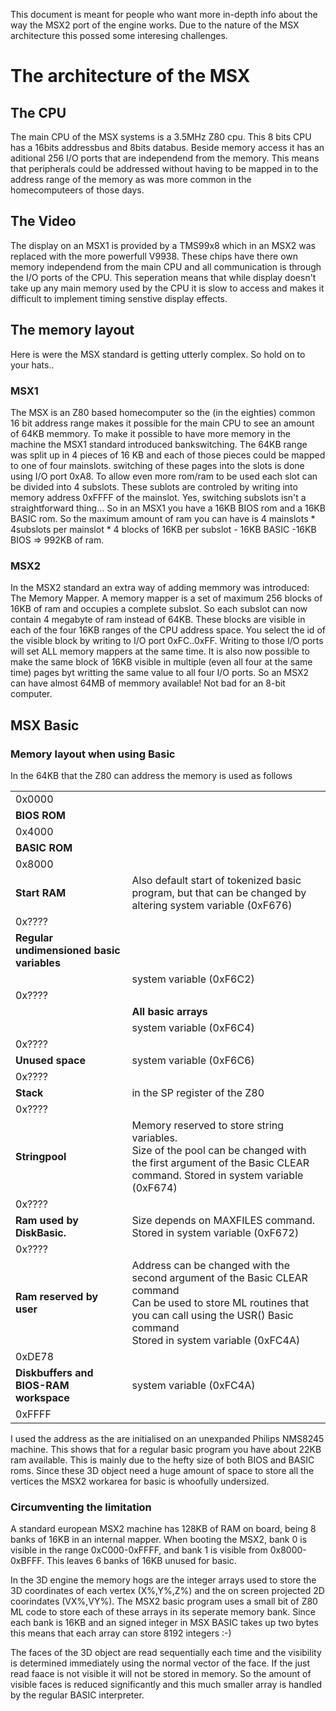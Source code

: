 This document is meant for people who want more in-depth info about the way the MSX2 port of the engine works. Due to the nature of the MSX architecture this possed some interesing challenges.

# The architecture of the MSX
## The CPU
The main CPU of the MSX systems is a 3.5MHz Z80 cpu. This 8 bits CPU has a 16bits addressbus and 8bits databus. Beside memory access it has an aditional 256 I/O ports that are independend from the memory. This means that peripherals could be addressed without having to be mapped in to the address range of the memory as was more common in the homecomputeers of those days.

## The Video
The display on an MSX1 is provided by a TMS99x8 which in an MSX2 was replaced with the more powerfull V9938. These chips have there own memory independend from the main CPU and all communication is through the I/O ports of the CPU. This seperation means that while display doesn't take up any main memory used by the CPU it is slow to access and makes it difficult to implement timing senstive display effects.

## The memory layout
Here is were the MSX standard is getting utterly complex. So hold on to your hats..
### MSX1
The MSX is an Z80 based homecomputer so the (in the eighties) common 16 bit address range makes it possible for the main CPU to see an amount of 64KB memmory.
To make it possible to have more memory in the machine the MSX1 standard introduced bankswitching. The 64KB range was split up in 4 pieces of 16 KB and each of those pieces could be mapped to one of four mainslots. switching of these pages into the slots is done using I/O port 0xA8. To allow even more rom/ram to be used each slot can be divided into 4 subslots. These sublots are controled by writing into memory address 0xFFFF of the mainslot. Yes, switching subslots isn't a straightforward thing...
So in an MSX1 you have a 16KB BIOS rom and a 16KB BASIC rom. So the maximum amount of ram you can have is 4 mainslots * 4subslots per mainslot * 4 blocks of 16KB per subslot - 16KB BASIC -16KB BIOS => 992KB of ram.
### MSX2
In the MSX2 standard an extra way of adding memmory was introduced: The Memory Mapper.
A memory mapper is a set of maximum 256 blocks of 16KB of ram and occupies a complete subslot. So each subslot can now contain 4 megabyte of ram instead of 64KB. These blocks are visible in each of the four 16KB ranges of the CPU address space. You select the id  of the visible block by writing to I/O port 0xFC..0xFF. Writing to those I/O ports will set ALL memory mappers at the same time.
It is also now possible to make the same block of 16KB visible in multiple (even all four at the same time) pages byt writting the same value to all four I/O ports. So an MSX2 can have almost 64MB of memmory available! Not bad for an 8-bit computer.

## MSX Basic
### Memory layout when using Basic
In the 64KB that the Z80 can address the memory is used as follows

| | |
|--|--|
| 0x0000        |        |
| **BIOS ROM**  |        |
| 0x4000        |        |
| **BASIC ROM** |        |
| 0x8000        |        |
| **Start RAM** | Also default start of tokenized basic program, but that can be changed by altering system variable (0xF676)  |
| 0x????        |        |
| **Regular undimensioned basic variables** |        |
|               |   system variable (0xF6C2)  |
| 0x????        |        |
|               |   **All basic arrays**  |
|               |   system variable (0xF6C4)  |
| 0x????        |        |
| **Unused space**  |  system variable (0xF6C6)  |
| 0x????        |        |
| **Stack**     | in the SP register of the Z80  |
| 0x????        |        |
| **Stringpool** | Memory reserved to store string variables.<br>Size of the pool can be changed with the first argument of the Basic CLEAR command. Stored in system variable (0xF674)  |
| 0x????        |        |
|   **Ram used by DiskBasic.** | Size depends on MAXFILES command. Stored in system variable (0xF672)  |
| 0x????        |        |
| **Ram reserved by user**  | Address can be changed with the second argument of the Basic CLEAR command<br>Can be used to store ML routines that you can call using the USR() Basic command<br>Stored in system variable (0xFC4A)  |
| 0xDE78        |        |
| **Diskbuffers and BIOS-RAM workspace**  |  system variable (0xFC4A)  |
| 0xFFFF        |        |

I used the address as the are initialised on an unexpanded Philips NMS8245 machine. This shows that for a regular basic program you have about 22KB ram available. This is mainly due to the hefty size of both BIOS and BASIC roms. Since these 3D object need a huge amount of space to store all the vertices the MSX2 workarea for basic is whoofully undersized.

### Circumventing the limitation
A standard european MSX2 machine has 128KB of RAM on board, being 8 banks of 16KB in an internal mapper. When booting the MSX2, bank 0 is visible in the range 0xC000-0xFFFF, and bank 1 is visible from 0x8000-0xBFFF. This leaves 6 banks of 16KB unused for basic. 

In the 3D engine the memory hogs are the integer arrays used to store the 3D coordinates of each vertex (X%,Y%,Z%)  and the on screen projected 2D coorindates (VX%,VY%). The MSX2 basic program uses a small bit of Z80 ML code to store each of these arrays in its seperate memory bank. Since each bank is 16KB and an signed integer in MSX BASIC takes up two bytes this means that each array can store 8192 integers :-)

The faces of the 3D object are read sequentially each time and the visibility is determined immediately using the normal vector of the face. If the just read faace is not visible it will not be stored in memory. So the amount of visible faces is reduced significantly and this much smaller array is handled by the regular BASIC interpreter.


